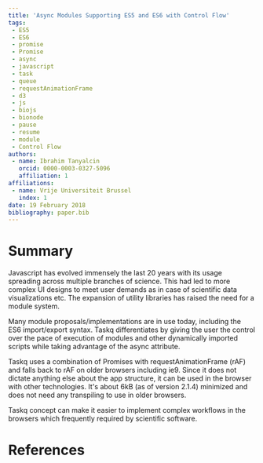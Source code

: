 ```yaml
---
title: 'Async Modules Supporting ES5 and ES6 with Control Flow'
tags:
 - ES5
 - ES6
 - promise
 - Promise
 - async
 - javascript
 - task
 - queue
 - requestAnimationFrame
 - d3
 - js
 - biojs
 - bionode
 - pause
 - resume
 - module
 - Control Flow
authors:
 - name: Ibrahim Tanyalcin
   orcid: 0000-0003-0327-5096
   affiliation: 1
affiliations:
 - name: Vrije Universiteit Brussel
   index: 1
date: 19 February 2018
bibliography: paper.bib
---
```


# Summary

Javascript has evolved immensely the last 20 years with its usage spreading across multiple branches of science. This had led to more complex UI designs to meet user demands as in case of scientific data visualizations etc. The expansion of utility libraries has raised the need for a module system. 

Many module proposals/implementations are in use today, including the ES6 import/export syntax. Taskq differentiates by giving the user the control over the pace of execution of modules and other dynamically imported scripts while taking advantage of the async attribute. 

Taskq uses a combination of Promises with requestAnimationFrame (rAF) and falls back to rAF on older browsers including ie9. Since it does not dictate anything else about the app structure, it can be used in the browser with other technologies. It's about 6kB (as of version 2.1.4) minimized and does not need any transpiling to use in older browsers.

Taskq concept can make it easier to implement complex workflows in the browsers which frequently required by scientific software.

# References